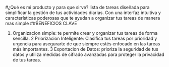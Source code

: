 #¿Qué es mi producto y para que sirve?
    lista de tareas diseñada para simplificar la gestión de tus actividades diarias. Con una interfaz intuitiva y características poderosas que te ayudan a organizar tus tareas de manera mas simple
##BENEFICIOS CLAVE
1. Organizacion simple:
    te permite crear y organizar tus tareas de forma sencilla.
2  Priorizacion Inteligente:
    Clasifica tus tareas por prioridad y urgencia para asegurarte de que siempre estés enfocado en las tareas más importantes.
3 Exportacion de Datos:
    prioriza la seguridad de tus datos y utiliza medidas de cifrado avanzadas para proteger la privacidad de tus tareas.

